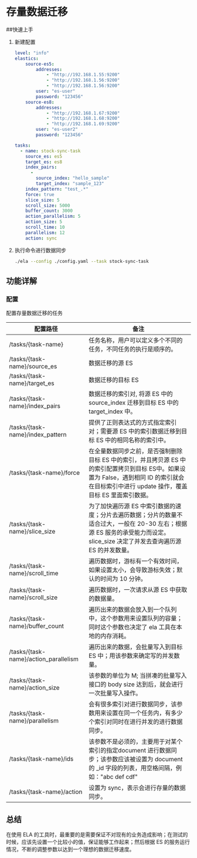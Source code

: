 # 存量数据迁移

##快速上手

1. 新建配置
   
   ```yaml
   level: "info"
   elastics:
       source-es5:
           addresses:
               - "http://192.168.1.55:9200"
               - "http://192.168.1.56:9200"
               - "http://192.168.1.56:9200"
           user: "es-user"
           password: "123456"
       source-es8:
           addresses:
               - "http://192.168.1.67:9200"
               - "http://192.168.1.68:9200"
               - "http://192.168.1.69:9200"
           user: "es-user2"
           password: "123456"
   
   tasks:
     - name: stock-sync-task
       source_es: es5
       target_es: es8
       index_pairs:
         -
           source_index: "hello_sample"
           target_index: "sample_123"
       index_pattern: "test_.*"
       force: true
       slice_size: 5
       scroll_size: 5000
       buffer_count: 3000
       action_parallelism: 5
       action_size: 5
       scroll_time: 10
       parallelism: 12
       action: sync
   ```

2. 执行命令进行数据同步
   
   ```bash
   ./ela --config ./config.yaml --task stock-sync-task
   ```

## 功能详解

### 配置

配置存量数据迁移的任务

| 配置路径                                  | 备注                                                                                                              |
| ------------------------------------- | --------------------------------------------------------------------------------------------------------------- |
| /tasks/{task-name}                    | 任务名称，用户可以定义多个不同的任务，不同任务的执行是顺序的。                                                                                 |
| /tasks/{task-name}/source_es          | 数据迁移的源 ES                                                                                                       |
| /tasks/{task-name}/target_es          | 数据迁移的目标 ES                                                                                                      |
| /tasks/{task-name}/index_pairs        | 数据迁移的索引对, 将源 ES 中的 source_index 迁移到目标 ES 中的 target_index 中。                                                     |
| /tasks/{task-name}/index_pattern      | 提供了正则表达式的方式指定索引对；需要源 ES 中的索引数据迁移到目标 ES 中的相同名称的索引中。                                                              |
| /tasks/{task-name}/force              | 在全量数据同步之前，是否强制删除目标 ES 中的索引，并且拷贝源 ES 中的索引配置拷贝到目标 ES中。如果设置为 False，遇到相同 ID 的索引就会在目标索引中进行 update 操作，覆盖目标 ES 里面索引数据。 |
| /tasks/{task-name}/slice_size         | 为了加快遍历源 ES 中索引数据的速度；分片去遍历数据；分片的数量不适合过大，一般在 20-30 左右；根据源 ES 服务的承受能力而设定。slice_size 决定了并发去查询遍历源 ES 的并发数量。          |
| /tasks/{task-name}/scroll_time        | 遍历数据时，游标有一个有效时间，如果设置太小，会导致游标失效；默认的时间为 10 分钟。                                                                    |
| /tasks/{task-name}/scroll_size        | 遍历数据时，一次请求从源 ES 中获取的数据量。                                                                                        |
| /tasks/{task-name}/buffer_count       | 遍历出来的数据会放入到一个队列中，这个参数用来设置队列的容量；同时这个参数也决定了 ela 工具在本地的内存消耗。                                                       |
| /tasks/{task-name}/action_parallelism | 遍历出来的数据，会批量写入到目标 ES 中；用该参数来确定写的并发数量。                                                                            |
| /tasks/{task-name}/action_size        | 该参数的单位为 M; 当拼凑的批量写入接口的 body size 达到后，就会进行一次批量写入操作。                                                              |
| /tasks/{task-name}/parallelism        | 会有很多索引对进行数据同步，该参数用来设置在同一个任务内，有多少个索引对同时在进行并发的进行数据同步。                                                             |
| /tasks/{task-name}/ids                | 该参数不是必须的，主要用于对某个索引的指定document 进行数据同步；该参数应该被设置为 document 的 _id 字段的列表，用空格间隔，例如："abc def cdf"                      |
| /tasks/{task-name}/action             | 设置为 sync，表示会进行存量的数据同步。                                                                                          |

## 总结

在使用 ELA 的工具时，最重要的是需要保证不对现有的业务造成影响；在测试的时候，应该先设置一个比较小的值，保证能够工作起来；然后根据 ES 的服务运行情况，不断的调整参数以达到一个理想的数据迁移速度。
